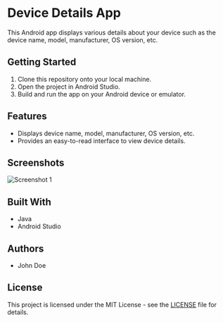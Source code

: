 # Device Details App

This Android app displays various details about your device such as the device name, model, manufacturer, OS version, etc.

## Getting Started

1. Clone this repository onto your local machine.
2. Open the project in Android Studio.
3. Build and run the app on your Android device or emulator.

## Features

- Displays device name, model, manufacturer, OS version, etc.
- Provides an easy-to-read interface to view device details.

## Screenshots

![Screenshot 1](screenshots/screenshot1.png)

## Built With

- Java
- Android Studio

## Authors

- John Doe

## License

This project is licensed under the MIT License - see the [LICENSE](LICENSE) file for details.
